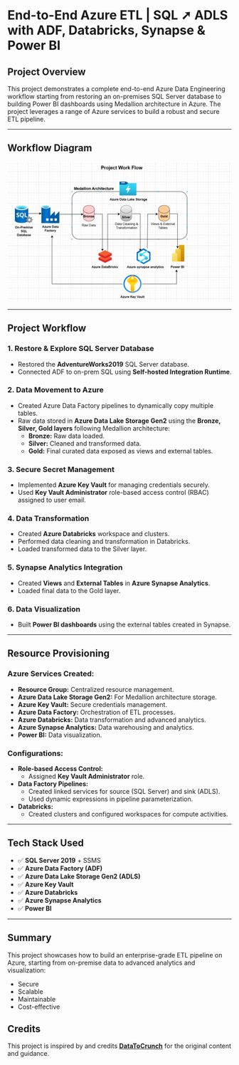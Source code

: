 # End-to-End Azure ETL | SQL ➚ ADLS with ADF, Databricks, Synapse & Power BI

## Project Overview

This project demonstrates a complete end-to-end Azure Data Engineering workflow starting from restoring an on-premises SQL Server database to building Power BI dashboards using Medallion architecture in Azure. The project leverages a range of Azure services to build a robust and secure ETL pipeline.

---

## Workflow Diagram

![Workflow Diagram](images/E2EAzureETL_WFD.png)


---

## Project Workflow

### 1. Restore & Explore SQL Server Database

- Restored the **AdventureWorks2019** SQL Server database.
- Connected ADF to on-prem SQL using **Self-hosted Integration Runtime**.

### 2. Data Movement to Azure

- Created Azure Data Factory pipelines to dynamically copy multiple tables.
- Raw data stored in **Azure Data Lake Storage Gen2** using the **Bronze, Silver, Gold layers** following Medallion architecture:
  - **Bronze:** Raw data loaded.
  - **Silver:** Cleaned and transformed data.
  - **Gold:** Final curated data exposed as views and external tables.

### 3. Secure Secret Management

- Implemented **Azure Key Vault** for managing credentials securely.
- Used **Key Vault Administrator** role-based access control (RBAC) assigned to user email.

### 4. Data Transformation

- Created **Azure Databricks** workspace and clusters.
- Performed data cleaning and transformation in Databricks.
- Loaded transformed data to the Silver layer.

### 5. Synapse Analytics Integration

- Created **Views** and **External Tables** in **Azure Synapse Analytics**.
- Loaded final data to the Gold layer.

### 6. Data Visualization

- Built **Power BI dashboards** using the external tables created in Synapse.

---

## Resource Provisioning

### Azure Services Created:

- **Resource Group:** Centralized resource management.
- **Azure Data Lake Storage Gen2:** For Medallion architecture storage.
- **Azure Key Vault:** Secure credentials management.
- **Azure Data Factory:** Orchestration of ETL processes.
- **Azure Databricks:** Data transformation and advanced analytics.
- **Azure Synapse Analytics:** Data warehousing and analytics.
- **Power BI:** Data visualization.

### Configurations:

- **Role-based Access Control:**
  - Assigned **Key Vault Administrator** role.
- **Data Factory Pipelines:**
  - Created linked services for source (SQL Server) and sink (ADLS).
  - Used dynamic expressions in pipeline parameterization.
- **Databricks:**
  - Created clusters and configured workspaces for compute activities.

---

## Tech Stack Used

- ✅ **SQL Server 2019** + SSMS
- ✅ **Azure Data Factory (ADF)**
- ✅ **Azure Data Lake Storage Gen2 (ADLS)**
- ✅ **Azure Key Vault**
- ✅ **Azure Databricks**
- ✅ **Azure Synapse Analytics**
- ✅ **Power BI**

---

## Summary

This project showcases how to build an enterprise-grade ETL pipeline on Azure, starting from on-premise data to advanced analytics and visualization:

- Secure
- Scalable
- Maintainable
- Cost-effective

## Credits

This project is inspired by and credits **[DataToCrunch](https://www.youtube.com/@DataToCrunch)** for the original content and guidance.
